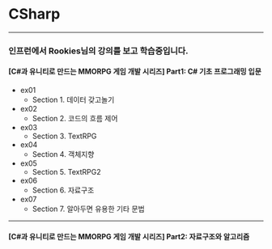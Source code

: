 # CSharp
***
### 인프런에서 Rookies님의 강의를 보고 학습중입니다.
#### [C#과 유니티로 만드는 MMORPG 게임 개발 시리즈] Part1: C# 기초 프로그래밍 입문
- ex01
  - Section 1. 데이터 갖고놀기
- ex02
  - Section 2. 코드의 흐름 제어
- ex03
  - Section 3. TextRPG
- ex04
  - Section 4. 객체지향 
- ex05
  - Section 5. TextRPG2
- ex06
  - Section 6. 자료구조 
- ex07
  - Section 7. 알아두면 유용한 기타 문법

***
#### [C#과 유니티로 만드는 MMORPG 게임 개발 시리즈] Part2: 자료구조와 알고리즘
